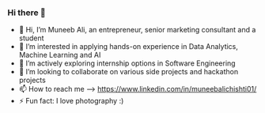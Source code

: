 ### Hi there 👋

- 👋 Hi, I’m Muneeb Ali, an entrepreneur, senior marketing consultant and a student
- 👀 I’m interested in applying hands-on experience in Data Analytics, Machine Learning and AI
- 🌱 I’m actively exploring internship options in Software Engineering
- 💞️ I’m looking to collaborate on various side projects and hackathon projects
- 📫 How to reach me --> https://www.linkedin.com/in/muneebalichishti01/
- ⚡ Fun fact: I love photography :) 

